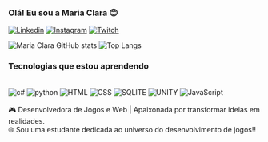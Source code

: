 
### Olá! Eu sou a Maria Clara 😊

[![Linkedin](https://img.shields.io/badge/LinkedIn-0077B5?style=for-the-badge&logo=linkedin&logoColor=white)](https://www.linkedin.com/in/maria-clara-rezende-vianna-2198491b8/)
[![Instagram](https://img.shields.io/badge/Instagram-E4405F?style=for-the-badge&logo=instagram&logoColor=white)](https://www.instagram.com/why_clarinharv/)
[![Twitch](https://img.shields.io/badge/Twitch-9146FF?style=for-the-badge&logo=twitch&logoColor=white)](https://www.twitch.tv/why_clararv)

![Maria Clara GitHub stats](https://github-readme-stats.vercel.app/api?username=MariaClaraRVN&show_icons=true&theme=cobalt)
![Top Langs](https://github-readme-stats.vercel.app/api/top-langs/?username=MariaClaraRVN&layout=compact&theme=cobalt)

### Tecnologias que estou aprendendo

<div style="display: inline_block"><br/>
    <img aling="center" alt="c#" src="https://img.shields.io/badge/C%23-239120?style=for-the-badge&logo=c-sharp&logoColor=white"/>
    <img aling="center" alt="python" src="https://img.shields.io/badge/Python-3776AB?style=for-the-badge&logo=python&logoColor=white" />
    <img aling="center" alt="HTML" src="https://img.shields.io/badge/HTML5-E34F26?style=for-the-badge&logo=html5&logoColor=white" />
    <img aling="center" alt="CSS" src="https://img.shields.io/badge/CSS3-1572B6?style=for-the-badge&logo=css3&logoColor=white" />
    <img aling="center" alt="SQLITE" src="https://img.shields.io/badge/SQLite-07405E?style=for-the-badge&logo=sqlite&logoColor=white" />
    <img aling="center" alt="UNITY" src="https://img.shields.io/badge/Unity-100000?style=for-the-badge&logo=unity&logoColor=white" />
    <img aling="center" alt="JavaScript" src="https://img.shields.io/badge/JavaScript-F7DF1E?style=for-the-badge&logo=javascript&logoColor=black" />
</div><br/>
🎮 Desenvolvedora de Jogos e Web | Apaixonada por transformar ideias em realidades.
<br/>
🌐 Sou uma estudante dedicada ao universo do desenvolvimento de jogos!!
